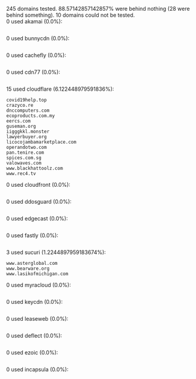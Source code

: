 245 domains tested. 88.57142857142857% were behind nothing (28 were behind something). 10 domains could not be tested.<br>
0 used akamai (0.0%):
```

```

0 used bunnycdn (0.0%):
```

```

0 used cachefly (0.0%):
```

```

0 used cdn77 (0.0%):
```

```

15 used cloudflare (6.122448979591836%):
```
covid19help.top
crazyco.re
dnccomputers.com
ecoproducts.com.my
eercs.com
guseman.org
iigggkkl.monster
lawyerbuyer.org
licocojambamarketplace.com
operandotwo.com
pan.tenire.com
spices.com.sg
valowaves.com
www.blackhattoolz.com
www.rec4.tv
```

0 used cloudfront (0.0%):
```

```

0 used ddosguard (0.0%):
```

```

0 used edgecast (0.0%):
```

```

0 used fastly (0.0%):
```

```

3 used sucuri (1.2244897959183674%):
```
www.asterglobal.com
www.bearware.org
www.lasikofmichigan.com
```

0 used myracloud (0.0%):
```

```

0 used keycdn (0.0%):
```

```

0 used leaseweb (0.0%):
```

```

0 used deflect (0.0%):
```

```

0 used ezoic (0.0%):
```

```

0 used incapsula (0.0%):
```

```
